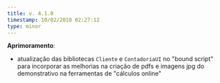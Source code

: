```yaml
---
title: v. 4.1.0
timestamp: 10/02/2018 02:27:12
type: minor
---
```


**Aprimoramento**:
+ atualização das bibliotecas `Cliente` e `ContadoriaUI` no "bound script" para incorporar as melhorias na criação de pdfs e imagens jpg do demonstrativo na ferramentas de "cálculos online" 